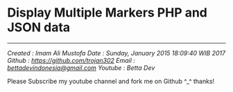 # Display Multiple Markers PHP and JSON data
----------
 *Created     : Imam Ali Mustofa*
 *Date        : Sunday, January 2015 18:09:40 WIB 2017* 
 *Github      : https://github.com/trojan302* 
 *Email       : bettadevindonesia@gmail.com* 
 *Youtube     : Betta Dev* 

Please Subscribe my youtube channel and fork me on Github ^_^ thanks!
